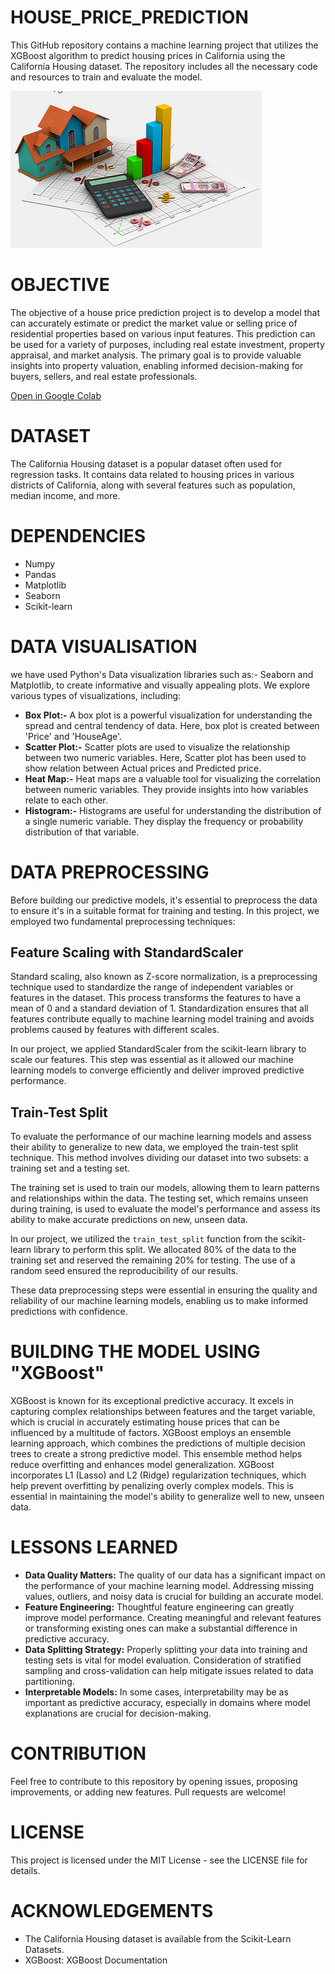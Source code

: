 # HOUSE_PRICE_PREDICTION

This GitHub repository contains a machine learning project that utilizes the XGBoost algorithm to predict housing prices in California using the California Housing dataset. The repository includes all the necessary code and resources to train and evaluate the model.

![HOUSE_PRICE](house.png)

# OBJECTIVE
The objective of a house price prediction project is to develop a model that can accurately estimate or predict the market value or selling price of residential properties based on various input features. This prediction can be used for a variety of purposes, including real estate investment, property appraisal, and market analysis. The primary goal is to provide valuable insights into property valuation, enabling informed decision-making for buyers, sellers, and real estate professionals.

[Open in Google Colab](https://colab.research.google.com/drive/1vOWM59iAa5UW9FpPasvjIckijM0tjIP7?usp=sharing)

# DATASET
The California Housing dataset is a popular dataset often used for regression tasks. It contains data related to housing prices in various districts of California, along with several features such as population, median income, and more.

# DEPENDENCIES
* Numpy
* Pandas
* Matplotlib
* Seaborn
* Scikit-learn

# DATA VISUALISATION
we have used Python's Data visualization libraries such as:- Seaborn and Matplotlib, to create informative and visually appealing plots. We explore various types of visualizations, including:
* **Box Plot:-** A box plot is a powerful visualization for understanding the spread and central tendency of data. Here, box plot is created between 'Price' and 'HouseAge'.
* **Scatter Plot:-** Scatter plots are used to visualize the relationship between two numeric variables. Here, Scatter plot has been used to show relation between Actual prices and Predicted price.
* **Heat Map:-** Heat maps are a valuable tool for visualizing the correlation between numeric variables. They provide insights into how variables relate to each other.
* **Histogram:-** Histograms are useful for understanding the distribution of a single numeric variable. They display the frequency or probability distribution of that variable.

# DATA PREPROCESSING

Before building our predictive models, it's essential to preprocess the data to ensure it's in a suitable format for training and testing. In this project, we employed two fundamental preprocessing techniques:

## Feature Scaling with StandardScaler

Standard scaling, also known as Z-score normalization, is a preprocessing technique used to standardize the range of independent variables or features in the dataset. This process transforms the features to have a mean of 0 and a standard deviation of 1. Standardization ensures that all features contribute equally to machine learning model training and avoids problems caused by features with different scales.

In our project, we applied StandardScaler from the scikit-learn library to scale our features. This step was essential as it allowed our machine learning models to converge efficiently and deliver improved predictive performance.

## Train-Test Split

To evaluate the performance of our machine learning models and assess their ability to generalize to new data, we employed the train-test split technique. This method involves dividing our dataset into two subsets: a training set and a testing set.

The training set is used to train our models, allowing them to learn patterns and relationships within the data. The testing set, which remains unseen during training, is used to evaluate the model's performance and assess its ability to make accurate predictions on new, unseen data.

In our project, we utilized the `train_test_split` function from the scikit-learn library to perform this split. We allocated 80% of the data to the training set and reserved the remaining 20% for testing. The use of a random seed ensured the reproducibility of our results.

These data preprocessing steps were essential in ensuring the quality and reliability of our machine learning models, enabling us to make informed predictions with confidence.

# BUILDING THE MODEL USING "XGBoost"
XGBoost is known for its exceptional predictive accuracy. It excels in capturing complex relationships between features and the target variable, which is crucial in accurately estimating house prices that can be influenced by a multitude of factors. XGBoost employs an ensemble learning approach, which combines the predictions of multiple decision trees to create a strong predictive model. This ensemble method helps reduce overfitting and enhances model generalization. XGBoost incorporates L1 (Lasso) and L2 (Ridge) regularization techniques, which help prevent overfitting by penalizing overly complex models. This is essential in maintaining the model's ability to generalize well to new, unseen data.

# LESSONS LEARNED
* **Data Quality Matters:** The quality of our data has a significant impact on the performance of your machine learning model. Addressing missing values, outliers, and noisy data is crucial for building an accurate model.
* **Feature Engineering:** Thoughtful feature engineering can greatly improve model performance. Creating meaningful and relevant features or transforming existing ones can make a substantial difference in predictive accuracy.
* **Data Splitting Strategy:** Properly splitting your data into training and testing sets is vital for model evaluation. Consideration of stratified sampling and cross-validation can help mitigate issues related to data partitioning.
* **Interpretable Models:** In some cases, interpretability may be as important as predictive accuracy, especially in domains where model explanations are crucial for decision-making.

# CONTRIBUTION
Feel free to contribute to this repository by opening issues, proposing improvements, or adding new features. Pull requests are welcome!

# LICENSE
This project is licensed under the MIT License - see the LICENSE file for details.

# ACKNOWLEDGEMENTS
* The California Housing dataset is available from the Scikit-Learn Datasets.
* XGBoost: XGBoost Documentation





























